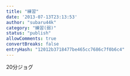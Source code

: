 ```yaml
---
title: "練習"
date: '2013-07-13T23:13:53'
author: "subaru44k"
category: "練習(弱)"
status: "publish"
allowComments: true
convertBreaks: false
entryHash: "12012b3718477be465cc7686c7f0b6c4"
---
```

20分ジョグ
